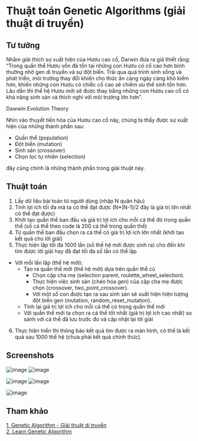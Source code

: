 # Thuật toán Genetic Algorithms (giải thuật di truyền)

## Tư tưởng

Nhằm giải thích sự xuất hiện của Hươu cao cổ, Darwin đưa ra giả thiết rằng: “Trong quần thể Hươu vốn đã tồn tại những con Hươu có cổ cao hơn bình thường nhờ gen di truyền và sự đột biến. Trải qua quá trình sinh sống và phát triển, môi trường thay đổi khiến cho thức ăn càng ngày càng khó kiếm hơn, khiến những con Hươu có chiếc cổ cao sẽ chiếm ưu thế sinh tồn hơn. Lâu dần thì thế hệ Hươu mới sẽ được thay bằng những con Hươu cao cổ có khả năng sinh sản và thích nghi với môi trường lớn hơn”.

Dawwin Evolution Theory

Nhìn vào thuyết tiến hóa của Hươu cao cổ này, chúng ta thấy được sự xuất hiện của những thành phần sau:

- Quần thể (population)
- Đột biến (mutation)
- Sinh sản (crossover)
- Chọn lọc tự nhiên (selection)

đây cũng chính là những thành phần trong giải thuật này.

## Thuật toán

1. Lấy dữ liệu bài toán từ người dùng (nhập N quân hậu)
2. Tính lợi ích tối đa mà ta có thể đạt được (N*(N-1)/2 đây là giá trị lớn nhất có thể đạt được)
3. Khởi tạo quần thể ban đầu và giá trị lợi ích cho mỗi cá thể đó trong quần thể (số cá thể theo code là 200 cá thể trong quần thể)
4. Từ quần thể ban đầu chọn ra cá thể có giá trị lợi ích lớn nhất (khởi tạo kết quả cho lời giải)
5. Thực hiện lặp tối đa 1000 lần (số thế hệ mới được sinh ra) cho đến khi tìm được lời giải hay đã đạt tối đa số lần có thể lặp
  - Với mỗi lần lặp (thế hệ mới):
    - Tạo ra quần thể mới (thế hệ mới) dựa trên quần thể củ
      - Chọn cặp cha mẹ (selection parent, roulette_wheel_selection).
      - Thực hiện việc sinh sản (chéo hóa gen) của cặp cha mẹ được chọn (crossover, two_point_crossover).
      - Với một số con được tạo ra sau sinh sản sẽ xuất hiện hiện tượng đột biến gen (mutation, random_reset_mutation).
    - Tính lại giá trị lợi ích cho mỗi cá thể có trong quần thể mới
    - Với quần thể mới ta chọn ra cá thể tốt nhất (giá trị lợi ích cao nhất) so sánh với cá thể đã lưu trước đo và cập nhật lại lời giải
6. Thực hiện hiển thi thông báo kết quả tìm được ra màn hình, có thể là kết quả sau 1000 thế hệ (chưa phải kết quả chính thức).

## Screenshots

![image](https://github.com/nxhawk/MLN/assets/92797788/a5c56a1a-888d-4c98-a259-965e7f6745b6) ![image](https://github.com/nxhawk/MLN/assets/92797788/992b655c-e9cc-43f2-8bda-15253c7d0d17)

![image](https://github.com/nxhawk/MLN/assets/92797788/1d316972-1d21-48f1-810f-0996d3cba820) ![image](https://github.com/nxhawk/MLN/assets/92797788/5be355ae-80cb-4a27-bd20-a3ed4d15929e)

![image](https://github.com/nxhawk/MLN/assets/92797788/19a68507-8afd-4569-b4c4-b00dc5428bdc)



## Tham khảo
[1. Genetic Algorithm - Giải thuật di truyền](https://nerophung.github.io/2020/05/28/genetic-algorithm)
</br>
[2. Learn Genetic Algorithm](https://www.tutorialspoint.com/genetic_algorithms/index.htm)
</br>
